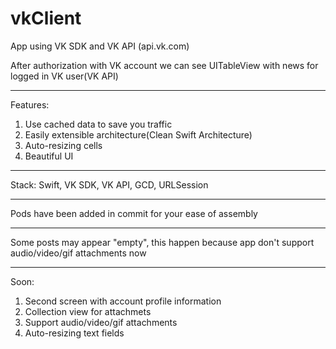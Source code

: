 # vkClient

App using VK SDK and VK API (api.vk.com)

After authorization with VK account we can see UITableView with news for logged in VK user(VK API)
***
Features:
1) Use cached data to save you traffic
2) Easily extensible architecture(Clean Swift Architecture)
3) Auto-resizing cells 
4) Beautiful UI
***
Stack: 
Swift, VK SDK, VK API, GCD, URLSession


***
Pods have been added in commit for your ease of assembly
***
Some posts may appear "empty", this happen because app don't support audio/video/gif attachments now
***
Soon: 
1) Second screen with account profile information
2) Collection view for attachmets
3) Support audio/video/gif attachments
4) Auto-resizing text fields 

